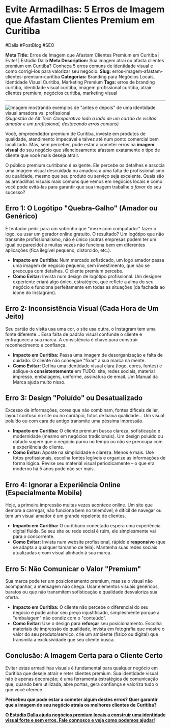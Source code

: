 # Evite Armadilhas: 5 Erros de Imagem que Afastam Clientes Premium em Curitiba

#Dalla #PostBlog #SEO 

**Meta Title:** Erros de Imagem que Afastam Clientes Premium em Curitiba | Evite! | Estúdio Dalla
**Meta Description:** Sua imagem atrai ou afasta clientes premium em Curitiba? Conheça 5 erros comuns de identidade visual e como corrigi-los para valorizar seu negócio.
**Slug:** erros-imagem-afastam-clientes-premium-curitiba
**Categorias:** Branding para Negócios Locais, Identidade Visual Curitiba, Marketing Premium
**Tags:** erros de branding curitiba, identidade visual curitiba, imagem profissional curitiba, atrair clientes premium, negócios curitiba, marketing visual

---

![Imagem mostrando exemplos de "antes e depois" de uma identidade visual amadora vs. profissional](placeholder_imagem_erros_visuais.jpg) *(Sugestão de Alt Text: Comparativo lado a lado de um cartão de visitas amador e um profissional, destacando erros comuns)*

Você, empreendedor premium de Curitiba, investe em produtos de qualidade, atendimento impecável e talvez até num ponto comercial bem localizado. Mas, sem perceber, pode estar a cometer erros na **imagem visual** do seu negócio que silenciosamente afastam exatamente o tipo de cliente que você mais deseja atrair.

O público premium curitibano é exigente. Ele percebe os detalhes e associa uma imagem visual descuidada ou amadora a uma falta de profissionalismo ou qualidade, mesmo que seu produto ou serviço seja excelente. Quais são as armadilhas visuais mais comuns que vemos em negócios locais e como você pode evitá-las para garantir que sua imagem trabalhe *a favor* do seu sucesso?

## Erro 1: O Logótipo "Quebra-Galho" (Amador ou Genérico)

É tentador pedir para um sobrinho que "mexe com computador" fazer o logo, ou usar um gerador online gratuito. O resultado? Um logótipo que não transmite profissionalismo, não é único (outras empresas podem ter um igual ou parecido) e muitas vezes não funciona bem em diferentes aplicações (fica ilegível pequeno, distorcido, etc.).

*   **Impacto em Curitiba:** Num mercado sofisticado, um logo amador passa uma imagem de negócio pequeno, sem investimento, que não se preocupa com detalhes. O cliente premium percebe.
*   **Como Evitar:** Invista num design de logótipo profissional. Um designer experiente criará algo único, estratégico, que reflete a alma do seu negócio e funciona perfeitamente em todas as situações (da fachada ao ícone do Instagram).

## Erro 2: Inconsistência Visual (Cada Hora de Um Jeito)

Seu cartão de visita usa uma cor, o site usa outra, o Instagram tem uma fonte diferente... Essa falta de padrão visual confunde o cliente e enfraquece a sua marca. A consistência é chave para construir reconhecimento e confiança.

*   **Impacto em Curitiba:** Passa uma imagem de desorganização e falta de cuidado. O cliente não consegue "fixar" a sua marca na mente.
*   **Como Evitar:** Defina uma identidade visual clara (logo, cores, fontes) e aplique-a **consistentemente** em TUDO: site, redes sociais, material impresso, embalagens, uniforme, assinatura de email. Um Manual da Marca ajuda muito nisso.

## Erro 3: Design "Poluído" ou Desatualizado

Excesso de informações, cores que não combinam, fontes difíceis de ler, layout confuso no site ou no cardápio, fotos de baixa qualidade... Um visual poluído ou com cara de antigo transmite uma péssima impressão.

*   **Impacto em Curitiba:** O cliente premium busca clareza, sofisticação e modernidade (mesmo em negócios tradicionais). Um design poluído ou datado sugere que o negócio parou no tempo ou não se preocupa com a experiência do cliente.
*   **Como Evitar:** Aposte na simplicidade e clareza. Menos é mais. Use fotos profissionais, escolha fontes legíveis e organize as informações de forma lógica. Revise seu material visual periodicamente – o que era moderno há 5 anos pode não ser mais.

## Erro 4: Ignorar a Experiência Online (Especialmente Mobile)

Hoje, a primeira impressão muitas vezes acontece online. Um site que demora a carregar, não funciona bem no telemóvel, é difícil de navegar ou tem um visual amador é um grande repelente de clientes.

*   **Impacto em Curitiba:** O curitibano conectado espera uma experiência digital fluida. Se seu site ou rede social é ruim, ele simplesmente vai para o concorrente.
*   **Como Evitar:** Invista num website profissional, rápido e **responsivo** (que se adapta a qualquer tamanho de tela). Mantenha suas redes sociais atualizadas e com visual alinhado à sua marca.

## Erro 5: Não Comunicar o Valor "Premium"

Sua marca pode ter um posicionamento premium, mas se o visual não acompanhar, a mensagem não chega. Usar elementos visuais genéricos, baratos ou que não transmitem sofisticação e qualidade desvaloriza sua oferta.

*   **Impacto em Curitiba:** O cliente não percebe o diferencial do seu negócio e pode achar seu preço injustificado, simplesmente porque a "embalagem" não condiz com o "conteúdo".
*   **Como Evitar:** Use o design para **reforçar** seu posicionamento. Escolha materiais de impressão de qualidade, invista em fotografia que mostre o valor do seu produto/serviço, crie um ambiente (físico ou digital) que transmita a exclusividade que seu cliente busca.

## Conclusão: A Imagem Certa para o Cliente Certo

Evitar estas armadilhas visuais é fundamental para qualquer negócio em Curitiba que deseje atrair e reter clientes premium. Sua identidade visual não é apenas decoração; é uma ferramenta estratégica de comunicação que, quando bem utilizada, abre portas, gera confiança e valoriza tudo o que você oferece.

**Percebeu que pode estar a cometer algum destes erros? Quer garantir que a imagem do seu negócio atraia os melhores clientes de Curitiba?**

[**O Estúdio Dalla ajuda negócios premium locais a construir uma identidade visual forte e sem erros. Fale connosco e veja como podemos ajudar!**](https://www.estudiodalla.com/contatos)

